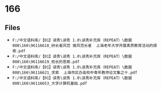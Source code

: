 # 166

## Files

- `F:/中文语料库/【01】读秀\读秀 1.0\读秀补充库（REPEAT）\数据008\166\96116618_树长者风范 做风范长者  上海老年大学开展素质教育活动的探索.pdf`
- `F:/中文语料库/【01】读秀\读秀 1.0\读秀补充库（REPEAT）\数据008\166\96116619_校长的思索.pdf`
- `F:/中文语料库/【01】读秀\读秀 1.0\读秀补充库（REPEAT）\数据008\166\96116621_求索  上海市区办高校中青年教师论文集之十.pdf`
- `F:/中文语料库/【01】读秀\读秀 1.0\读秀补充库（REPEAT）\数据008\166\96116653_大学计算机基础.pdf`
